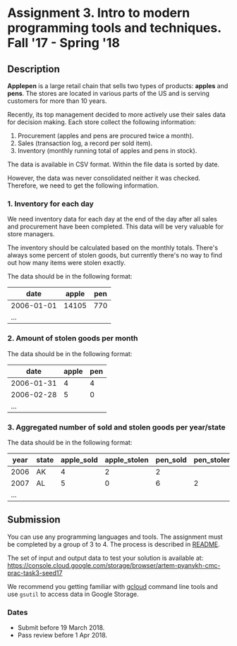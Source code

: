 # Assignment 3. Intro to modern programming tools and techniques. Fall '17 - Spring '18

## Description

**Applepen** is a large retail chain that sells two types of products: **apples** and **pens**.
The stores are located in various parts of the US and is serving customers for more than 10 years.

Recently, its top management decided to more actively use their sales data for decision making.
Each store collect the following information:
1. Procurement (apples and pens are procured twice a month).
2. Sales (transaction log, a record per sold item).
3. Inventory (monthly running total of apples and pens in stock).

The data is available in CSV format. Within the file data is sorted by date.

However, the data was never consolidated neither it was checked. Therefore, we need to get the following information.

### 1. Inventory for each day
We need inventory data for each day at the end of the day after all sales and procurement have been completed. This
data will be very valuable for store managers.

The inventory should be calculated based on the monthly totals. There's always some percent of stolen goods, but
currently there's no way to find out how many items were stolen exactly.


The data should be in the following format:

| date       | apple | pen |
|------------|-------|-----|
| 2006-01-01 | 14105 | 770 |
| ...        |       |     |

### 2. Amount of stolen goods per month

The data should be in the following format:

| date       | apple | pen |
|------------|-------|-----|
| 2006-01-31 | 4     | 4   |
| 2006-02-28 | 5     | 0   |
| ...        |       |     |


### 3. Aggregated number of sold and stolen goods per year/state

The data should be in the following format:

| year | state | apple_sold | apple_stolen | pen_sold | pen_stolen |
|------|-------|------------|--------------|----------|------------|
| 2006 | AK    | 4          | 2            | 2        |            |
| 2007 | AL    | 5          | 0            | 6        | 2          |
| ...  |       |            |              |          |            |

## Submission
You can use any programming languages and tools.
The assignment must be completed by a group of 3 to 4.
The process is described in [README](../README.org#submission-rules).

The set of input and output data to test your solution is available at:
https://console.cloud.google.com/storage/browser/artem-pyanykh-cmc-prac-task3-seed17

We recommend you getting familiar with [gcloud](https://cloud.google.com/sdk/gcloud/) command line tools and use `gsutil` to access data in Google Storage.

### Dates

* Submit before 19 March 2018.
* Pass review before 1 Apr 2018.
